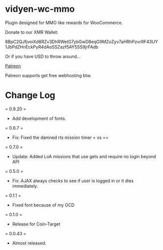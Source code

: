 # vidyen-wc-mmo

Plugin designed for MMO like rewards for WooCommerce.

Donate to our XMR Wallet:

8BpC2QJfjvoiXd8RZv3DhRWetG7ybGwD8eqG9MZoZyv7aHRhPzvrRF43UY1JbPdZHnEckPyR4dAoSSZazf5AY5SS9jrFAdb

Or if you have USD to throw around...

[Patreon](https://www.patreon.com/vidyen)

Patreon supports get free webhosting btw.

# Change Log

= 0.9.20 =

- Add development of fonts.

= 0.8.7 =

- Fix: Fixed the damned rts mission timer = vs ==

= 0.7.0 =

- Update: Added LoA missions that use gets and require no login beyond API

= 0.5.0 =

- Fix: AJAX always checks to see if user is logged in or it dies immediately.

= 0.1.1 =

- Fixed font because of my OCD

= 0.1.0 =

- Release for Coin-Target

= 0.0.43 =

- Almost released.
